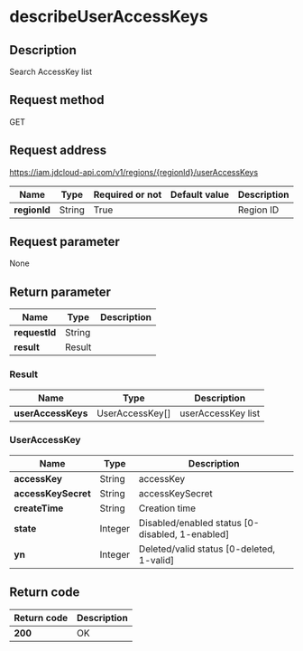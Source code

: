# describeUserAccessKeys


## Description
Search AccessKey list

## Request method
GET

## Request address
https://iam.jdcloud-api.com/v1/regions/{regionId}/userAccessKeys

|Name|Type|Required or not|Default value|Description|
|---|---|---|---|---|
|**regionId**|String|True||Region ID|

## Request parameter
None


## Return parameter
|Name|Type|Description|
|---|---|---|
|**requestId**|String||
|**result**|Result||


### <a name="Result">Result</a>
|Name|Type|Description|
|---|---|---|
|**userAccessKeys**|UserAccessKey[]|userAccessKey list|
### <a name="UserAccessKey">UserAccessKey</a>
|Name|Type|Description|
|---|---|---|
|**accessKey**|String|accessKey|
|**accessKeySecret**|String|accessKeySecret|
|**createTime**|String|Creation time|
|**state**|Integer|Disabled/enabled status [0-disabled, 1-enabled]|
|**yn**|Integer|Deleted/valid status [0-deleted, 1-valid]|

## Return code
|Return code|Description|
|---|---|
|**200**|OK|
